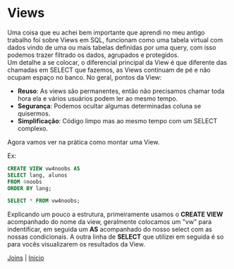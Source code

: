 # **Views**

Uma coisa que eu achei bem importante que aprendi no meu antigo trabalho foi sobre Views em SQL, funcionam como uma tabela virtual com dados vindo de uma ou mais tabelas definidas por uma query, com isso podemos trazer filtrado os dados, agrupados e protegidos.  
Um detalhe a se colocar, o diferencial principal da View é que diferente das chamadas em SELECT que fazemos, as Views continuam de pé e não ocupam espaço no banco. No geral, pontos da View:

 - **Reuso**: As views são permanentes, então não precisamos chamar toda hora ela e vários usuários podem ler ao mesmo tempo.
 - **Segurança**: Podemos ocultar algumas determinadas coluna se quisermos.
- **Simplificação**: Código limpo mas ao mesmo tempo com um SELECT complexo.  

Agora vamos ver na prática como montar uma View.

Ex:

``` SQL
CREATE VIEW vw4noobs AS 
SELECT lang, alunos
FROM 4noobs 
ORDER BY lang;

SELECT * FROM vw4noobs;
```

Explicando um pouco a estrutura, primeiramente usamos o **CREATE VIEW** acompanhado do nome da view, geralmente colocamos um "vw" para indentificar, em seguida um **AS** acompanhado do nosso select com as nossas condicionais. A outra linha de **SELECT** que utilizei em seguida é so para vocês visualizarem os resultados da View.

[Joins](contents/comandos/Joins.md) | [Inicio](/README.md) 